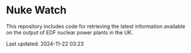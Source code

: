 # Nuke Watch

This repository includes code for retrieving the latest information available on the output of EDF nuclear power plants in the UK.

Last updated: 2024-11-22 03:23